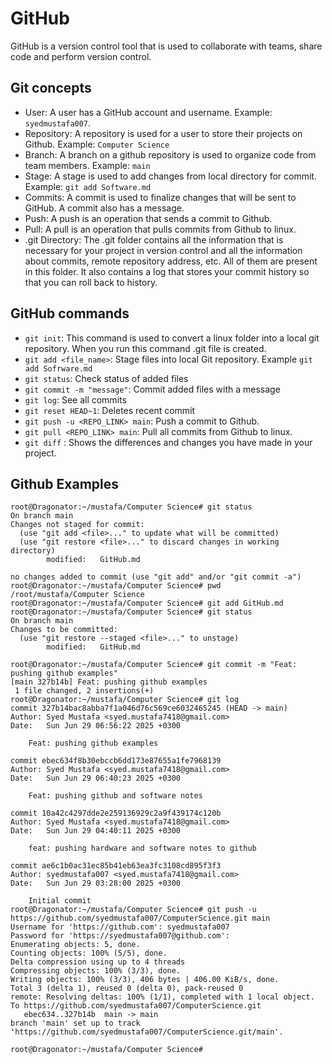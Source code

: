 # GitHub
GitHub is a version control tool that is used to collaborate with teams, share code and perform version control.

## Git concepts
- User: A user has a GitHub account and username. Example: `syedmustafa007`.
- Repository: A repository is used for a user to store their projects on Github. Example: `Computer Science`
- Branch: A branch on a github repository is used to organize code from team members. Example: `main`
- Stage: A stage is used to add changes from local directory for commit. Example: `git add Software.md`
- Commits: A commit is used to finalize changes that will be sent to GitHub. A commit also has a message.
- Push: A push is an operation that sends a commit to Github.
- Pull: A pull is an operation that pulls commits from Github to linux. 
- .git Directory: The .git folder contains all the information that is necessary for your project in version control and all the information about commits, remote repository address, etc. All of them are present in this folder. It also contains a log that stores your commit history so that you can roll back to history.

## GitHub commands
- `git init`: This command is used to convert a linux folder into a local git repository. When you run this command .git file is created.
- `git add <file_name>`: Stage files into local Git repository. Example `git add Sofrware.md`
- `git status`: Check status of added files
- `git commit -m "message"`: Commit added files with a message
- `git log`: See all commits
- `git reset HEAD~1`: Deletes recent commit
- `git push -u <REPO_LINK> main`: Push a commit to Github.
- `git pull <REPO_LINK> main`: Pull all commits from Github to linux. 
- `git diff` : Shows the differences and changes you have made in your project.
## **Github Examples**
```
root@Dragonator:~/mustafa/Computer Science# git status
On branch main
Changes not staged for commit:
  (use "git add <file>..." to update what will be committed)
  (use "git restore <file>..." to discard changes in working directory)
        modified:   GitHub.md

no changes added to commit (use "git add" and/or "git commit -a")
root@Dragonator:~/mustafa/Computer Science# pwd
/root/mustafa/Computer Science
root@Dragonator:~/mustafa/Computer Science# git add GitHub.md
root@Dragonator:~/mustafa/Computer Science# git status
On branch main
Changes to be committed:
  (use "git restore --staged <file>..." to unstage)
        modified:   GitHub.md

root@Dragonator:~/mustafa/Computer Science# git commit -m "Feat: pushing github examples"
[main 327b14b] Feat: pushing github examples
 1 file changed, 2 insertions(+)
root@Dragonator:~/mustafa/Computer Science# git log
commit 327b14bac8abba7f1a046d76c569ce6032465245 (HEAD -> main)
Author: Syed Mustafa <syed.mustafa7418@gmail.com>
Date:   Sun Jun 29 06:56:22 2025 +0300

    Feat: pushing github examples

commit ebec634f8b30ebccb6dd173e87655a1fe7968139
Author: Syed Mustafa <syed.mustafa7418@gmail.com>
Date:   Sun Jun 29 06:40:23 2025 +0300

    Feat: pushing github and software notes

commit 10a42c4297dde2e259136929c2a9f439174c120b
Author: Syed Mustafa <syed.mustafa7418@gmail.com>
Date:   Sun Jun 29 04:40:11 2025 +0300

    feat: pushing hardware and software notes to github

commit ae6c1b0ac31ec85b41eb63ea3fc3108cd895f3f3
Author: syedmustafa007 <syed.mustafa7418@gmail.com>
Date:   Sun Jun 29 03:28:00 2025 +0300

    Initial commit
root@Dragonator:~/mustafa/Computer Science# git push -u https://github.com/syedmustafa007/ComputerScience.git main
Username for 'https://github.com': syedmustafa007
Password for 'https://syedmustafa007@github.com':
Enumerating objects: 5, done.
Counting objects: 100% (5/5), done.
Delta compression using up to 4 threads
Compressing objects: 100% (3/3), done.
Writing objects: 100% (3/3), 406 bytes | 406.00 KiB/s, done.
Total 3 (delta 1), reused 0 (delta 0), pack-reused 0
remote: Resolving deltas: 100% (1/1), completed with 1 local object.
To https://github.com/syedmustafa007/ComputerScience.git
   ebec634..327b14b  main -> main
branch 'main' set up to track 'https://github.com/syedmustafa007/ComputerScience.git/main'.

root@Dragonator:~/mustafa/Computer Science#
```